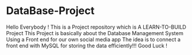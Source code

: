 # DataBase-Project
Hello Everybody ! This is a Project repository which is A LEARN-TO-BUILD Project 
This Project is basically about the Database Management System Using a Front end for our own social media app
The idea is to connect a front end with MySQL for storing the data efficiently!!! 
Good Luck !
